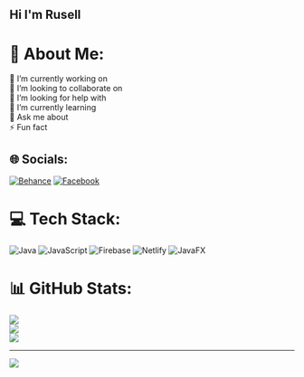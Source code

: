 ## Hi I'm Rusell
# 💫 About Me:
🔭 I’m currently working on<br>👯 I’m looking to collaborate on<br>🤝 I’m looking for help with<br>🌱 I’m currently learning<br>💬 Ask me about<br>⚡ Fun fact


## 🌐 Socials:
[![Behance](https://img.shields.io/badge/Behance-1769ff?logo=behance&logoColor=white)](https://behance.net/ruselldelprado) [![Facebook](https://img.shields.io/badge/Facebook-%231877F2.svg?logo=Facebook&logoColor=white)](https://facebook.com/delpradorusell) 

# 💻 Tech Stack:
![Java](https://img.shields.io/badge/java-%23ED8B00.svg?style=for-the-badge&logo=openjdk&logoColor=white) ![JavaScript](https://img.shields.io/badge/javascript-%23323330.svg?style=for-the-badge&logo=javascript&logoColor=%23F7DF1E) ![Firebase](https://img.shields.io/badge/firebase-%23039BE5.svg?style=for-the-badge&logo=firebase) ![Netlify](https://img.shields.io/badge/netlify-%23000000.svg?style=for-the-badge&logo=netlify&logoColor=#00C7B7) ![JavaFX](https://img.shields.io/badge/javafx-%23FF0000.svg?style=for-the-badge&logo=javafx&logoColor=white)
# 📊 GitHub Stats:
![](https://github-readme-stats.vercel.app/api?username=ruselldelprado&theme=dark&hide_border=false&include_all_commits=false&count_private=false)<br/>
![](https://github-readme-streak-stats.herokuapp.com/?user=ruselldelprado&theme=dark&hide_border=false)<br/>
![](https://github-readme-stats.vercel.app/api/top-langs/?username=ruselldelprado&theme=dark&hide_border=false&include_all_commits=false&count_private=false&layout=compact)

---
[![](https://visitcount.itsvg.in/api?id=ruselldelprado&icon=0&color=0)](https://visitcount.itsvg.in)

<!-- Proudly created with GPRM ( https://gprm.itsvg.in ) -->

